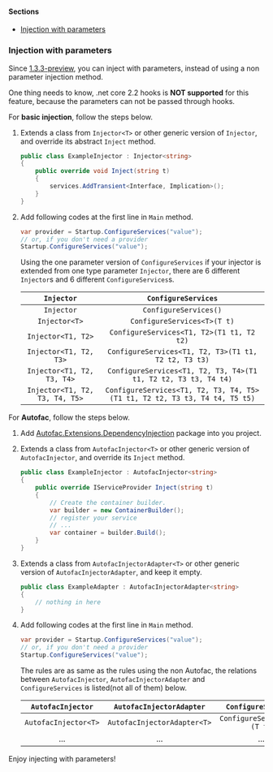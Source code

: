 #### Sections

- [Injection with parameters](#injection-with-parameters)



### Injection with parameters

Since [1.3.3-preview](https://www.nuget.org/packages/DependencyInjection.InConsole/1.3.3-preview), you can inject with parameters, instead of using a non parameter injection method.

One thing needs to know, .net core 2.2 hooks is **NOT supported** for this feature, because the parameters can not be passed through hooks.

For **basic injection**, follow the steps below.

1. Extends a class from `Injector<T>` or other generic version of `Injector`, and override its abstract `Inject` method.

   ```c#
   public class ExampleInjector : Injector<string>
   {
       public override void Inject(string t)
       {
           services.AddTransient<Interface, Implication>();
       }
   }
   ```

2. Add following codes at the first line in `Main` method.

   ```c#
   var provider = Startup.ConfigureServices("value");
   // or, if you don't need a provider
   Startup.ConfigureServices("value");
   ```

   Using the one parameter version of `ConfigureServices` if your injector is extended from one type parameter `Injector`, there are 6 different `Injector`s and 6 different `ConfigureServices`s.

   |           `Injector`           |                     `ConfigureServices`                      |
   | :----------------------------: | :----------------------------------------------------------: |
   |           `Injector`           |                    `ConfigureServices()`                     |
   |         `Injector<T>`          |                 `ConfigureServices<T>(T t)`                  |
   |       `Injector<T1, T2>`       |          `ConfigureServices<T1, T2>(T1 t1, T2 t2)`           |
   |     `Injector<T1, T2, T3>`     |     `ConfigureServices<T1, T2, T3>(T1 t1, T2 t2, T3 t3)`     |
   |   `Injector<T1, T2, T3, T4>`   | `ConfigureServices<T1, T2, T3, T4>(T1 t1, T2 t2, T3 t3, T4 t4)` |
   | `Injector<T1, T2, T3, T4, T5>` | `ConfigureServices<T1, T2, T3, T4, T5>(T1 t1, T2 t2, T3 t3, T4 t4, T5 t5)` |

For **Autofac**, follow the steps below.

1. Add [Autofac.Extensions.DependencyInjection](https://www.nuget.org/packages/Autofac.Extensions.DependencyInjection) package into you project.

2. Extends a class from `AutofacInjector<T>` or other generic version of `AutofacInjector`, and override its `Inject` method.

   ```c#
   public class ExampleInjector : AutofacInjector<string>
   {
       public override IServiceProvider Inject(string t)
       {
           // Create the container builder.
           var builder = new ContainerBuilder();
           // register your service
           // ...
           var container = builder.Build();
       }
   }
   ```

3. Extends a class from `AutofacInjectorAdapter<T>` or other generic version of `AutofacInjectorAdapter`, and keep it empty.

   ```c#
   public class ExampleAdapter : AutofacInjectorAdapter<string>
   {
       // nothing in here
   }
   ```

4. Add following codes at the first line in `Main` method.

   ```c#
   var provider = Startup.ConfigureServices("value");
   // or, if you don't need a provider
   Startup.ConfigureServices("value");
   ```

   The rules are as same as the rules using the non Autofac, the relations between `AutofacInjector`, `AutofacInjectorAdapter` and `ConfigureServices` is listed(not all of them) below.

   |  `AutofacInjector`   |  `AutofacInjectorAdapter`   |     `ConfigureServices`     |
   | :------------------: | :-------------------------: | :-------------------------: |
   | `AutofacInjector<T>` | `AutofacInjectorAdapter<T>` | `ConfigureServices<T>(T t)` |
   |         ...          |             ...             |             ...             |

Enjoy injecting with parameters!